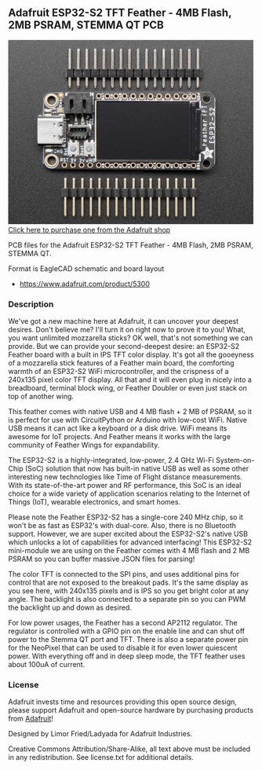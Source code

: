 ## Adafruit ESP32-S2 TFT Feather - 4MB Flash, 2MB PSRAM, STEMMA QT PCB

<a href="http://www.adafruit.com/products/5300"><img src="assets/5300.jpg?raw=true" width="500px"><br/>
Click here to purchase one from the Adafruit shop</a>

PCB files for the Adafruit ESP32-S2 TFT Feather - 4MB Flash, 2MB PSRAM, STEMMA QT. 

Format is EagleCAD schematic and board layout
* https://www.adafruit.com/product/5300

### Description

We've got a new machine here at Adafruit, it can uncover your deepest desires. Don't believe me? I'll turn it on right now to prove it to you! What, you want unlimited mozzarella sticks? OK well, that's not something we can provide. But we can provide your second-deepest desire: an ESP32-S2 Feather board with a built in IPS TFT color display. It's got all the gooeyness of a mozzarella stick features of a Feather main board, the comforting warmth of an ESP32-S2 WiFi microcontroller, and the crispness of a 240x135 pixel color TFT display. All that and it will even plug in nicely into a breadboard, terminal block wing, or Feather Doubler or even just stack on top of another wing.

This feather comes with native USB and 4 MB flash + 2 MB of PSRAM, so it is perfect for use with CircuitPython or Arduino with low-cost WiFi. Native USB means it can act like a keyboard or a disk drive. WiFi means its awesome for IoT projects. And Feather means it works with the large community of Feather Wings for expandability.

The ESP32-S2 is a highly-integrated, low-power, 2.4 GHz Wi-Fi System-on-Chip (SoC) solution that now has built-in native USB as well as some other interesting new technologies like Time of Flight distance measurements. With its state-of-the-art power and RF performance, this SoC is an ideal choice for a wide variety of application scenarios relating to the Internet of Things (IoT), wearable electronics, and smart homes.

Please note the Feather ESP32-S2 has a single-core 240 MHz chip, so it won't be as fast as ESP32's with dual-core. Also, there is no Bluetooth support. However, we are super excited about the ESP32-S2's native USB which unlocks a lot of capabilities for advanced interfacing! This ESP32-S2 mini-module we are using on the Feather comes with 4 MB flash and 2 MB PSRAM so you can buffer massive JSON files for parsing!

The color TFT is connected to the SPI pins, and uses additional pins for control that are not exposed to the breakout pads. It's the same display as you see here, with 240x135 pixels and is IPS so you get bright color at any angle. The backlight is also connected to a separate pin so you can PWM the backlight up and down as desired.

For low power usages, the Feather has a second AP2112 regulator. The regulator is controlled with a GPIO pin on the enable line and can shut off power to the Stemma QT port and TFT. There is also a separate power pin for the NeoPixel that can be used to disable it for even lower quiescent power. With everything off and in deep sleep mode, the TFT feather uses about 100uA of current.

### License

Adafruit invests time and resources providing this open source design, please support Adafruit and open-source hardware by purchasing products from [Adafruit](https://www.adafruit.com)!

Designed by Limor Fried/Ladyada for Adafruit Industries.

Creative Commons Attribution/Share-Alike, all text above must be included in any redistribution. 
See license.txt for additional details.
